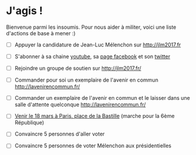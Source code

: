 # J'agis !

Bienvenue parmi les insoumis. Pour nous aider à militer, voici une liste d'actions de base à mener :)

 - [ ] Appuyer la candidature de Jean-Luc Mélenchon sur http://jlm2017.fr
 - [ ] S'abonner à sa chaine [youtube](https://www.youtube.com/user/placeaupeuple), sa [page facebook](https://www.facebook.com/JLMelenchon/) et son [twitter](https://twitter.com/jlmelenchon)
 - [ ] Rejoindre un groupe de soutien sur http://jlm2017.fr/
 - [ ] Commander pour soi un exemplaire de l'avenir en commun http://lavenirencommun.fr/
 - [ ] Commander un exemplaire de l'avenir en commun et le laisser dans une salle d'attente quelconque http://lavenirencommun.fr/
 - [ ] [Venir le 18 mars à Paris, place de la Bastille](http://www.jlm2017.fr/rendez_vous_place_de_la_bastille_le_18_mars_2017) (marche pour la 6ème République)
 - [ ] Convaincre 5 personnes d'aller voter
 - [ ] Convaincre 5 personnes de voter Mélenchon aux présidentielles
 
